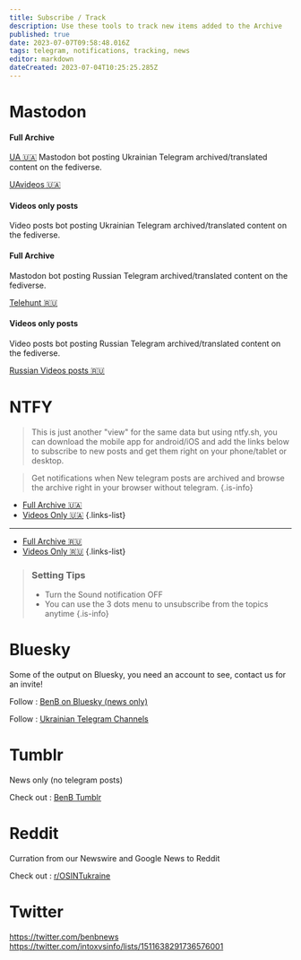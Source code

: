 ```yaml
---
title: Subscribe / Track
description: Use these tools to track new items added to the Archive
published: true
date: 2023-07-07T09:58:48.016Z
tags: telegram, notifications, tracking, news
editor: markdown
dateCreated: 2023-07-04T10:25:25.285Z
---
```


# Mastodon



#### Full Archive
[UA 🇺🇦](https://osintua.eu/@ua)
Mastodon bot posting Ukrainian Telegram archived/translated content on the fediverse.


[UAvideos 🇺🇦](https://osintua.eu/@uavideos)

#### Videos only posts

Video posts bot posting Ukrainian Telegram archived/translated content on the fediverse.

#### Full Archive

Mastodon bot posting Russian Telegram archived/translated content on the fediverse.

[Telehunt 🇷🇺](https://osintua.eu/@ru)


#### Videos only posts

Video posts bot posting Russian Telegram archived/translated content on the fediverse.

[Russian Videos posts 🇷🇺](https://osintua.eu/@ruvideos)

# NTFY

> This is just another "view" for the same data but using ntfy.sh, you can download the mobile app for android/iOS and add the links below to subscribe to new posts and get them right on your phone/tablet or desktop. 

> Get notifications when New telegram posts are archived and browse the archive right in your browser without telegram.
{.is-info}


- [Full Archive 🇺🇦](https://ntfy.osintukraine.com/ukraine-telegram)
- [Videos Only 🇺🇦](https://ntfy.osintukraine.com/UA-videos)
{.links-list}

---

- [Full Archive 🇷🇺](https://ntfy.osintukraine.com/russia-telegram)
- [Videos Only 🇷🇺](https://ntfy.osintukraine.com/RU-videos)
{.links-list}

> ### Setting Tips
> -   Turn the Sound notification OFF
> -   You can use the 3 dots menu to unsubscribe from the topics anytime
{.is-info}

# Bluesky
<p>Some of the output on Bluesky, you need an account to see, contact us for an invite!</p>
<p>Follow : <a href="https://benbo.bsky.social" target="_blank"><u>BenB on Bluesky (news only)</u></a></p>
<p>Follow : <a href="https://ukrainetg.bsky.social" target="_blank"><u>Ukrainian Telegram Channels</u></a></p>

# Tumblr
<p>News only (no telegram posts)</p>
<p>Check out : <a href="https://www.tumblr.com/cyberbenb" target="_blank"><u>BenB Tumblr</u></a></p>

# Reddit
<p>Curration from our Newswire and Google News to Reddit</p>
<p>Check out : <a href="https://reddit.com/r/osintukraine" target="_blank"><u>r/OSINTukraine</u></a></p>

# Twitter

https://twitter.com/benbnews
https://twitter.com/intoxvsinfo/lists/1511638291736576001
